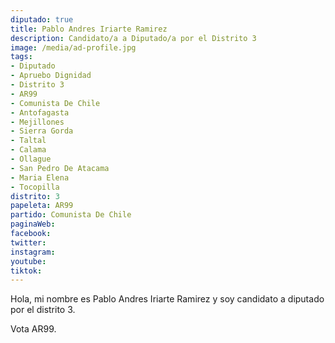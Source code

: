 ```yaml
---
diputado: true
title: Pablo Andres Iriarte Ramirez
description: Candidato/a a Diputado/a por el Distrito 3
image: /media/ad-profile.jpg
tags:
- Diputado
- Apruebo Dignidad
- Distrito 3
- AR99
- Comunista De Chile
- Antofagasta
- Mejillones
- Sierra Gorda
- Taltal
- Calama
- Ollague
- San Pedro De Atacama
- Maria Elena
- Tocopilla
distrito: 3
papeleta: AR99
partido: Comunista De Chile
paginaWeb:
facebook:
twitter:
instagram:
youtube:
tiktok:
---
```

Hola, mi nombre es Pablo Andres Iriarte Ramirez y soy candidato a diputado por el distrito 3.

Vota AR99.
